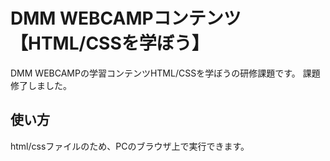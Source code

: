 # DMM WEBCAMPコンテンツ【HTML/CSSを学ぼう】
DMM WEBCAMPの学習コンテンツHTML/CSSを学ぼうの研修課題です。
課題修了しました。

## 使い方
html/cssファイルのため、PCのブラウザ上で実行できます。

